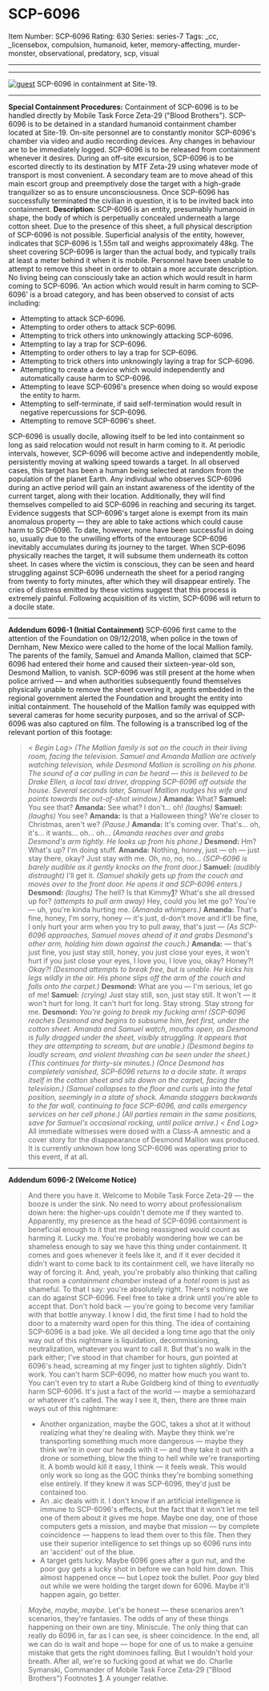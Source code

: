 # SCP-6096
Item Number: SCP-6096
Rating: 630
Series: series-7
Tags: _cc, _licensebox, compulsion, humanoid, keter, memory-affecting, murder-monster, observational, predatory, scp, visual

---

* * *
[![guest](https://scp-wiki.wdfiles.com/local--resized-images/scp-6096/guest/medium.jpg)](https://scp-wiki.wdfiles.com/local--files/scp-6096/guest)
SCP-6096 in containment at Site-19.
* * *
**Special Containment Procedures:** Containment of SCP-6096 is to be handled directly by Mobile Task Force Zeta-29 ("Blood Brothers"). SCP-6096 is to be detained in a standard humanoid containment chamber located at Site-19. On-site personnel are to constantly monitor SCP-6096's chamber via video and audio recording devices. Any changes in behaviour are to be immediately logged.
SCP-6096 is to be released from containment whenever it desires.
During an off-site excursion, SCP-6096 is to be escorted directly to its destination by MTF Zeta-29 using whatever mode of transport is most convenient. A secondary team are to move ahead of this main escort group and preemptively dose the target with a high-grade tranquilizer so as to ensure unconsciousness. Once SCP-6096 has successfully terminated the civilian in question, it is to be invited back into containment.
**Description:** SCP-6096 is an entity, presumably humanoid in shape, the body of which is perpetually concealed underneath a large cotton sheet.
Due to the presence of this sheet, a full physical description of SCP-6096 is not possible. Superficial analysis of the entity, however, indicates that SCP-6096 is 1.55m tall and weighs approximately 48kg. The sheet covering SCP-6096 is larger than the actual body, and typically trails at least a meter behind it when it is mobile. Personnel have been unable to attempt to remove this sheet in order to obtain a more accurate description.
No living being can consciously take an action which would result in harm coming to SCP-6096. 'An action which would result in harm coming to SCP-6096' is a broad category, and has been observed to consist of acts including:
  * Attempting to attack SCP-6096.
  * Attempting to order others to attack SCP-6096.
  * Attempting to trick others into unknowingly attacking SCP-6096.
  * Attempting to lay a trap for SCP-6096.
  * Attempting to order others to lay a trap for SCP-6096.
  * Attempting to trick others into unknowingly laying a trap for SCP-6096.
  * Attempting to create a device which would independently and automatically cause harm to SCP-6096.
  * Attempting to leave SCP-6096's presence when doing so would expose the entity to harm.
  * Attempting to self-terminate, if said self-termination would result in negative repercussions for SCP-6096.
  * Attempting to remove SCP-6096's sheet.

SCP-6096 is usually docile, allowing itself to be led into containment so long as said relocation would not result in harm coming to it. At periodic intervals, however, SCP-6096 will become active and independently mobile, persistently moving at walking speed towards a target.
In all observed cases, this target has been a human being selected at random from the population of the planet Earth.
Any individual who observes SCP-6096 during an active period will gain an instant awareness of the identity of the current target, along with their location. Additionally, they will find themselves compelled to aid SCP-6096 in reaching and securing its target.
Evidence suggests that SCP-6096's target alone is exempt from its main anomalous property — they are able to take actions which could cause harm to SCP-6096. To date, however, none have been successful in doing so, usually due to the unwilling efforts of the entourage SCP-6096 inevitably accumulates during its journey to the target.
When SCP-6096 physically reaches the target, it will subsume them underneath its cotton sheet. In cases where the victim is conscious, they can be seen and heard struggling against SCP-6096 underneath the sheet for a period ranging from twenty to forty minutes, after which they will disappear entirely. The cries of distress emitted by these victims suggest that this process is extremely painful.
Following acquisition of its victim, SCP-6096 will return to a docile state.
* * *
**Addendum 6096-1 (Initial Containment)**
SCP-6096 first came to the attention of the Foundation on 09/12/2018, when police in the town of Dernham, New Mexico were called to the home of the local Mallion family. The parents of the family, Samuel and Amanda Mallion, claimed that SCP-6096 had entered their home and caused their sixteen-year-old son, Desmond Mallion, to vanish.
SCP-6096 was still present at the home when police arrived — and when authorities subsequently found themselves physically unable to remove the sheet covering it, agents embedded in the regional government alerted the Foundation and brought the entity into initial containment.
The household of the Mallion family was equipped with several cameras for home security purposes, and so the arrival of SCP-6096 was also captured on film. The following is a transcribed log of the relevant portion of this footage:
> _< Begin Log>_
> _(The Mallion family is sat on the couch in their living room, facing the television. Samuel and Amanda Mallion are actively watching television, while Desmond Mallion is scrolling on his phone. The sound of a car pulling in can be heard — this is believed to be Drake Ellen, a local taxi driver, dropping SCP-6096 off outside the house. Several seconds later, Samuel Mallion nudges his wife and points towards the out-of-shot window.)_
> **Amanda:** What?
> **Samuel:** You see that?
> **Amanda:** See what? I don't… oh! _(laughs)_
> **Samuel:** _(laughs)_ You see?
> **Amanda:** Is that a Halloween thing? We're closer to Christmas, aren't we?
> _(Pause.)_
> **Amanda:** It's coming over. That's… oh, it's… it wants… oh… oh…
> _(Amanda reaches over and grabs Desmond's arm tightly. He looks up from his phone.)_
> **Desmond:** Hm? What's up? I'm doing stuff.
> **Amanda:** Nothing, honey, just — oh — just stay there, okay? Just stay with me. Oh, no, no, no…
> _(SCP-6096 is barely audible as it gently knocks on the front door.)_
> **Samuel:** _(audibly distraught)_ I'll get it.
> _(Samuel shakily gets up from the couch and moves over to the front door. He opens it and SCP-6096 enters.)_
> **Desmond:** _(laughs)_ The hell? Is that Kimmy[1](javascript:;)? What's she all dressed up for? _(attempts to pull arm away)_ Hey, could you let me go? You're — uh, you're kinda hurting me.
> _(Amanda whimpers.)_
> **Amanda:** That's fine, honey, I'm sorry, honey — it's just, d-don't move and it'll be fine, I only hurt your arm when you try to pull away, that's just —
> _(As SCP-6096 approaches, Samuel moves ahead of it and grabs Desmond's other arm, holding him down against the couch.)_
> **Amanda:** — that's just fine, you just stay still, honey, you just close your eyes, it won't hurt if you just close your eyes, I love you, I love you, okay? Honey?! _Okay?!_
> _(Desmond attempts to break free, but is unable. He kicks his legs wildly in the air. His phone slips off the arm of the couch and falls onto the carpet.)_
> **Desmond:** What are you — I'm serious, let go of me!
> **Samuel:** _(crying)_ Just stay still, son, just stay still. It won't — it won't hurt for long. It can't hurt for long. Stay strong. Stay strong for me.
> **Desmond:** _You're going to break my fucking arm!_
> _(SCP-6096 reaches Desmond and begins to subsume him, feet first, under the cotton sheet. Amanda and Samuel watch, mouths open, as Desmond is fully dragged under the sheet, visibly struggling. It appears that they are attempting to scream, but are unable.)_
> _(Desmond begins to loudly scream, and violent thrashing can be seen under the sheet.)_
> _(This continues for thirty-six minutes.)_
> _(Once Desmond has completely vanished, SCP-6096 returns to a docile state. It wraps itself in the cotton sheet and sits down on the carpet, facing the television.)_
> _(Samuel collapses to the floor and curls up into the fetal position, seemingly in a state of shock. Amanda staggers backwards to the far wall, continuing to face SCP-6096, and calls emergency services on her cell phone.)_
> _(All parties remain in the same positions, save for Samuel's occasional rocking, until police arrive.)_
> _< End Log>_
All immediate witnesses were dosed with a Class-A amnestic and a cover story for the disappearance of Desmond Mallion was produced. It is currently unknown how long SCP-6096 was operating prior to this event, if at all.
* * *
**Addendum 6096-2 (Welcome Notice)**
> And there you have it. Welcome to Mobile Task Force Zeta-29 — the booze is under the sink.
> No need to worry about professionalism down here: the higher-ups couldn't demote me if they wanted to. Apparently, my presence as the head of SCP-6096 containment is beneficial enough to it that me being reassigned would count as harming it. Lucky me.
> You're probably wondering how we can be shameless enough to say we have this thing under containment. It comes and goes whenever it feels like it, and if it ever decided it didn't want to come back to its containment cell, we have literally no way of forcing it. And, yeah, you're probably also thinking that calling that room a _containment chamber_ instead of a _hotel room_ is just as shameful.
> To that I say: you're absolutely right. There's nothing we can do against SCP-6096. Feel free to take a drink until you're able to accept that. Don't hold back — you're going to become very familiar with that bottle anyway. I know I did, the first time I had to hold the door to a maternity ward open for this thing.
> The idea of containing SCP-6096 is a bad joke. We all decided a long time ago that the only way out of this nightmare is liquidation, decommissioning, neutralization, whatever you want to call it. But that's no walk in the park either; I've stood in that chamber for hours, gun pointed at 6096's head, screaming at my finger just to tighten _slightly_. Didn't work. You can't harm SCP-6096, no matter how much you want to. You can't even try to start a Rube Goldberg kind of thing to _eventually_ harm SCP-6096. It's just a fact of the world — maybe a semiohazard or whatever it's called.
> The way I see it, then, there are three main ways out of this nightmare:
>   * Another organization, maybe the GOC, takes a shot at it without realizing what they're dealing with. Maybe they think we're transporting something much more dangerous — maybe they think we're in over our heads with it — and they take it out with a drone or something, blow the thing to hell while we're transporting it. A bomb would kill it easy, I think — it feels weak. This would only work so long as the GOC thinks they're bombing something else entirely. If they knew it was SCP-6096, they'd just be contained too.
>   * An .aic deals with it. I don't know if an artificial intelligence is immune to SCP-6096's effects, but the fact that it won't let me tell one of them about it gives me hope. Maybe one day, one of those computers gets a mission, and maybe that mission — by complete coincidence — happens to lead them over to this file. Then they use their superior intelligence to set things up so 6096 runs into an 'accident' out of the blue.
>   * A target gets lucky. Maybe 6096 goes after a gun nut, and the poor guy gets a lucky shot in before we can hold him down. This almost happened once — but Lopez took the bullet. Poor guy bled out while we were holding the target down for 6096. Maybe it'll happen again, go better.
> 

> _Maybe, maybe, maybe._
> Let's be honest — these scenarios aren't scenarios, they're fantasies. The odds of any of these things happening on their own are tiny. Miniscule. The only thing that can really do 6096 in, far as I can see, is sheer coincidence. In the end, all we can do is wait and hope — hope for one of us to make a genuine mistake that gets the right dominoes falling. But I wouldn't hold your breath.
> After all, we're so fucking good at what we do.
> Charlie Symanski, Commander of Mobile Task Force Zeta-29 ("Blood Brothers")
Footnotes
[1](javascript:;). A younger relative.